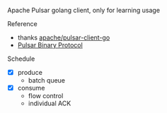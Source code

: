 Apache Pulsar golang client, only for learning usage

Reference

- thanks [apache/pulsar-client-go](https://github.com/apache/pulsar-client-go)
- [Pulsar Binary Protocol](http://pulsar.apache.org/docs/en/develop-binary-protocol/)

Schedule

- [x] produce
    - batch queue
- [x] consume
    - flow control
    - individual ACK